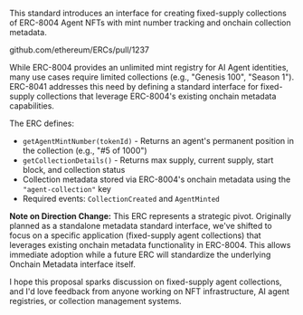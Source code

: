 This standard introduces an interface for creating fixed-supply collections of ERC-8004 Agent NFTs with mint number tracking and onchain collection metadata.

github.com/ethereum/ERCs/pull/1237

While ERC-8004 provides an unlimited mint registry for AI Agent identities, many use cases require limited collections (e.g., "Genesis 100", "Season 1"). ERC-8041 addresses this need by defining a standard interface for fixed-supply collections that leverage ERC-8004's existing onchain metadata capabilities.

The ERC defines:

- `getAgentMintNumber(tokenId)` - Returns an agent's permanent position in the collection (e.g., "#5 of 1000")
- `getCollectionDetails()` - Returns max supply, current supply, start block, and collection status
- Collection metadata stored via ERC-8004's onchain metadata using the `"agent-collection"` key
- Required events: `CollectionCreated` and `AgentMinted`

**Note on Direction Change:**
This ERC represents a strategic pivot. Originally planned as a standalone metadata standard interface, we've shifted to focus on a specific application (fixed-supply agent collections) that leverages existing onchain metadata functionality in ERC-8004. This allows immediate adoption while a future ERC will standardize the underlying Onchain Metadata interface itself.

I hope this proposal sparks discussion on fixed-supply agent collections, and I'd love feedback from anyone working on NFT infrastructure, AI agent registries, or collection management systems.


